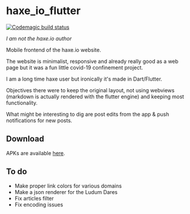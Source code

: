 # haxe_io_flutter

[![Codemagic build status](https://api.codemagic.io/apps/5ea9549376654b14d215008b/5ea9549376654b14d215008a/status_badge.svg)](https://codemagic.io/apps/5ea9549376654b14d215008b/5ea9549376654b14d215008a/latest_build)

_I am not the haxe.io author_

Mobile frontend of the haxe.io website.

The website is minimalist, responsive and already really good as a web page but it was a fun little covid-19 confinement project.

I am a long time haxe user but ironically it's made in Dart/Flutter.

Objectives there were to keep the original layout, not using webviews (markdown is actually rendered with the flutter engine) and keeping most functionality.

What might be interesting to dig are post edits from the app & push notifications for new posts.

## Download

APKs are available [here](https://github.com/Dvergar/haxe_io_flutter/releases).

## To do

* Make proper link colors for various domains
* Make a json renderer for the Ludum Dares
* Fix articles filter
* Fix encoding issues
